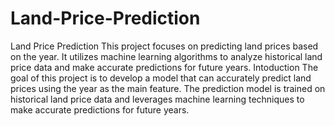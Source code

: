 # Land-Price-Prediction
Land Price Prediction
This project focuses on predicting land prices based on the year. It utilizes machine learning algorithms to analyze historical land price data and make accurate predictions for future years.
Intoduction
The goal of this project is to develop a model that can accurately predict land prices using the year as the main feature. The prediction model is trained on historical land price data and leverages machine learning techniques to make accurate predictions for future years.
